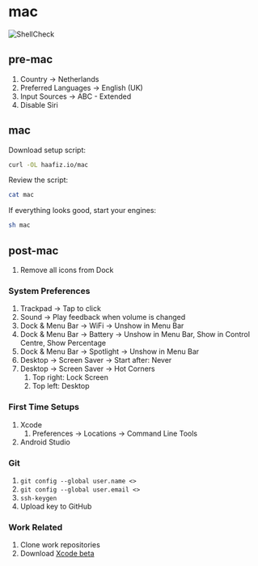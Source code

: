# mac

![ShellCheck](https://github.com/haafiz-io/dotfiles/workflows/ShellCheck/badge.svg)

## pre-mac

1. Country -&gt; Netherlands
2. Preferred Languages -&gt; English \(UK\)
3. Input Sources -&gt; ABC - Extended
4. Disable Siri

## mac

Download setup script:

```bash
curl -OL haafiz.io/mac
```

Review the script:

```bash
cat mac
```

If everything looks good, start your engines:

```bash
sh mac
```

## post-mac

1. Remove all icons from Dock

### System Preferences

1. Trackpad -&gt; Tap to click
2. Sound -&gt; Play feedback when volume is changed
3. Dock & Menu Bar -&gt; WiFi -&gt; Unshow in Menu Bar
4. Dock & Menu Bar -&gt; Battery -&gt; Unshow in Menu Bar, Show in Control Centre, Show Percentage
5. Dock & Menu Bar -&gt; Spotlight -&gt; Unshow in Menu Bar
6. Desktop -&gt; Screen Saver -&gt; Start after: Never
7. Desktop -&gt; Screen Saver -&gt; Hot Corners
   1. Top right: Lock Screen
   2. Top left: Desktop

### First Time Setups

1. Xcode
   1. Preferences -&gt; Locations -&gt; Command Line Tools
2. Android Studio

### Git

1. `git config --global user.name <>`
2. `git config --global user.email <>`
3. `ssh-keygen`
4. Upload key to GitHub

### Work Related

1. Clone work repositories
2. Download [Xcode beta](https://developer.apple.com/download/)

